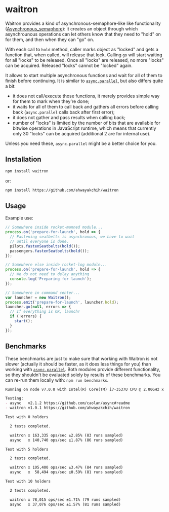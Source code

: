 waitron
=======

Waitron provides a kind of asynchronous-semaphore-like like functionality ([Asynchronous_semaphore](https://en.wikipedia.org/wiki/Asynchronous_semaphore)): it creates an object through which asynchrounous operations can let others know that they need to "hold" on for them, and then when they can "go" on.

With each call to `hold` method, caller marks object as "locked" and gets a function that, when called, will release that lock.
Calling `go` will start waiting for all "locks" to be released.
Once all "locks" are released, no more "locks" can be acquired. Released "locks" cannot be "locked" again.

It allows to start multiple asynchronous functions and wait for all of them to finish before continuing. It is similar to [`async.parallel`](https://github.com/caolan/async), but also differs quite a bit:

- it does not call/execute those functions, it merely provides simple way for them to mark when they're done;
- it waits for all of them to call back and gathers all errors before calling back (`async.parallel` calls back after first error);
- it does not gather and pass results when calling back;
- number of "locks" is limited by the number of bits that are available for bitwise operations in JavaScript runtime, which means that currently only 30 "locks" can be acquired (additional 2 are for internal use).

Unless you need these, `async.parallel` might be a better choice for you.


## Installation

```sh
npm install waitron
```

or:

```sh
npm install https://github.com/ahwayakchih/waitron
```


## Usage

Example use:

```javascript
// Somewhere inside rocket-manned module...
process.on('prepare-for-launch', hold => {
  // Fastening seatbelts is asynchronous, we have to wait
  // until everyone is done.
  pilots.fastenSeatbelts(hold());
  passengers.fastenSeatbelts(hold());
});

// Somewhere else inside rocket-log module...
process.on('prepare-for-launch', hold => {
  // We do not need to delay anything
  console.log('Preparing for launch');
});

// Somewhere in command center...
var launcher = new Waitron();
process.emit('prepare-for-launch', launcher.hold);
launcher.go(null, errors => {
  // If everything is OK, launch!
  if (!errors) {
    start();
  }
});
```


## Benchmarks

These benchmarks are just to make sure that working with Waitron is not slower (actually it should be faster, as it does less things for you) than working with [`async.parallel`](https://github.com/caolan/async). Both modules provide different functionality, so they shouldn't be evaluated solely by results of these benchmarks.
You can re-run them locally with: `npm run benchmarks`.

```markdown
Running on node v7.0.0 with Intel(R) Core(TM) i7-3537U CPU @ 2.00GHz x 4

Testing:
- async   v2.1.2 https://github.com/caolan/async#readme  
- waitron v1.0.1 https://github.com/ahwayakchih/waitron  

Test with 0 holders

  2 tests completed.

  waitron x 163,335 ops/sec ±2.85% (83 runs sampled)
  async   x 140,740 ops/sec ±1.87% (86 runs sampled)

Test with 5 holders

  2 tests completed.

  waitron x 105,400 ops/sec ±3.47% (84 runs sampled)
  async   x  58,494 ops/sec ±0.59% (81 runs sampled)

Test with 10 holders

  2 tests completed.

  waitron x 78,015 ops/sec ±1.71% (79 runs sampled)
  async   x 37,076 ops/sec ±1.57% (81 runs sampled)
```